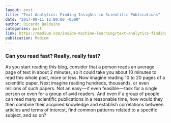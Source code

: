 ```yaml
---
layout: post
title: "Text Analytics: Finding Insights in Scientific Publications"
date: "2017-09-11 12:00:00 -0500"
author: Ricardo Balduino
categories: post
link: https://medium.com/inside-machine-learning/text-analytics-finding-insights-in-scientific-publications-ab41315a6a37
publication: Medium
---
```

### Can you read fast? Really, really fast?
As you start reading this blog, consider that a person reads an average page of text in about 2 minutes, so it could take you about 10 minutes to read this whole post, more or less. Now imagine reading 10 to 20 pages of a scientific paper. Next imagine reading hundreds, thousands, or even millions of such papers. Not an easy — if even feasible — task for a single person or even for a group of avid readers. And even if a group of people can read many scientific publications in a reasonable time, how would they then combine their acquired knowledge and establish correlations between articles and terms of interest, find common patterns related to a specific subject, and so on?